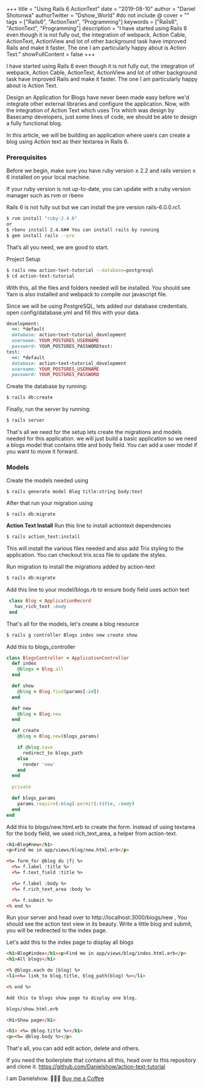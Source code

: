 +++
title = "Using Rails 6 ActionText"
date = "2019-08-10"
author = "Daniel Shotonwa"
authorTwitter = "Dshow_World" #do not include @
cover = ""
tags = ["Rails6", "ActionText", "Programming"]
keywords = ["Rails6", "ActionText", "Programming"]
description = "I have started using Rails 6 even though it is not fully out, the integration of webpack, Action Cable, ActionText, ActionView and lot of other background task have improved Rails and make it faster. The one I am particularly happy about is Action Text."
showFullContent = false
+++

I have started using Rails 6 even though it is not fully out, the integration of webpack, Action Cable, ActionText, ActionView and lot of other background task have improved Rails and make it faster. The one I am particularly happy about is Action Text.

Design an Application for Blogs have never been made easy before we'd integrate other external libraries and configure the application. Now, with the integration of Action Text which uses Trix which was design by Basecamp developers, just some lines of code, we should be able to design a fully functional blog.

In this article, we will be building an application where users can create a blog using Action text as their textarea in Rails 6.

### Prerequisites

Before we begin, make sure you have ruby version ≥ 2.2 and rails version ≥ 6 installed on your local machine.

If your ruby version is not up-to-date, you can update with a ruby version manager such as rvm or rbenv

Rails 6 is not fully out but we can install the pre version rails-6.0.0.rc1.

```bash
$ rvm install "ruby-2.4.6"
or
$ rbenv install 2.4.6## You can install rails by running
$ gem install rails --pre
```
That’s all you need, we are good to start.

Project Setup
```bash
$ rails new action-text-tutorial --database=postgresql
$ cd action-text-tutorial
```

With this, all the files and folders needed will be installed. You should see Yarn is also installed and webpack to compile our javascript file.

Since we will be using PostgreSQL, lets added our database credentials. open config/database.yml and fill this with your data.
```ruby
development:
  <<: *default
  database: action-text-tutorial_development
  username: YOUR_POSTGRES_USERNAME
  password: YOUR_POSTGRES_PASSWORDtest:
test:
  <<: *default
  database: action-text-tutorial_development
  username: YOUR_POSTGRES_USERNAME
  password: YOUR_POSTGRES_PASSWORD
```
Create the database by running: 

```bash
$ rails db:create
```
Finally, run the server by running:

```bash
$ rails server
```
That's all we need for the setup lets create the migrations and models needed for this application. we will just build a basic application so we need a blogs model that contains title and body field. You can add a user model if you want to move it forward.

### Models
Create the models needed using

```
$ rails generate model Blog title:string body:text
```
After that run your migration using
```
$ rails db:migrate
```

**Action Text Install**
Run this line to install actiontext dependencies
```bash
$ rails action_text:install
```
This will install the various files needed and also add Trix styling to the application. You can checkout trix.scss file to update the styles.

Run migration to install the migrations added by action-text
```bash
$ rails db:migrate
```
Add this line to your model/blogs.rb to ensure body field uses action text

```ruby
 class Blog < ApplicationRecord
   has_rich_text :body
 end
```
That's all for the models, let's create a blog resource
```bash
$ rails g controller Blogs index new create show
```
Add this to blogs_controller
```ruby
class BlogsController < ApplicationController
  def index
    @blogs = Blog.all
  end

  def show
    @blog = Blog.find(params[:id])
  end

  def new
    @blog = Blog.new
  end

  def create
    @blog = Blog.new(blogs_params)

    if @blog.save
      redirect_to blogs_path
    else
      render 'new'
    end
  end
  
  private

  def blogs_params
    params.require(:blog).permit(:title, :body)
  end
end
```
Add this to blogs/new.html.erb to create the form. Instead of using textarea for the body field, we used rich_text_area, a helper from action-text.
```html
<h1>Blog#new</h1>
<p>Find me in app/views/blog/new.html.erb</p>

<%= form_for @blog do |f| %>
  <%= f.label :title %>
  <%= f.text_field :title %>

  <%= f.label :body %>
  <%= f.rich_text_area :body %>

  <%= f.submit %>
<% end %>
```
Run your server and head over to http://localhost:3000/blogs/new , You should see the action text view in its beauty. Write a little blog and submit, you will be redirected to the index page.

Let's add this to the index page to display all blogs
```html
<h1>Blog#index</h1><p>Find me in app/views/blog/index.html.erb</p>
<h1>All blogs</h1>

<% @blogs.each do |blog| %>  
<li><%= link_to blog.title, blog_path(blog) %></li>

<% end %>

Add this to blogs show page to display one blog. 

blogs/show.html.erb

<h1>Show page</h1>

<h1> <%= @blog.title %></h1>
<p><%= @blog.body %></p>
```
That's all, you can add edit action, delete and others.

If you need the boilerplate that contains all this, head over to this repository and clone it. https://github.com/Danielshow/action-text-tutorial

I am Danielshow. 🕺🏽👻
[Buy me a Coffee](https://www.buymeacoffee.com/danielshow)
